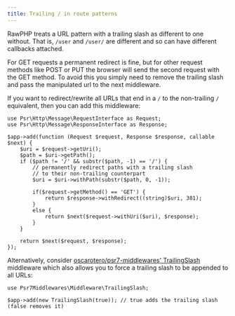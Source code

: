 ```yaml
---
title: Trailing / in route patterns
---
```


RawPHP treats a URL pattern with a trailing slash as different to one without. That is, `/user` and `/user/` are different and so can have different callbacks attached.

For GET requests a permanent redirect is fine, but for other request methods like POST or PUT the browser will send the second request with the GET method. To avoid this you simply need to remove the trailing slash and pass the manipulated url to the next middleware.

If you want to redirect/rewrite all URLs that end in a `/` to the non-trailing `/` equivalent, then you can add this middleware:

```
use Psr\Http\Message\RequestInterface as Request;
use Psr\Http\Message\ResponseInterface as Response;

$app->add(function (Request $request, Response $response, callable $next) {
    $uri = $request->getUri();
    $path = $uri->getPath();
    if ($path != '/' && substr($path, -1) == '/') {
        // permanently redirect paths with a trailing slash
        // to their non-trailing counterpart
        $uri = $uri->withPath(substr($path, 0, -1));
        
        if($request->getMethod() == 'GET') {
            return $response->withRedirect((string)$uri, 301);
        }
        else {
            return $next($request->withUri($uri), $response);
        }
    }

    return $next($request, $response);
});
```

Alternatively, consider [oscarotero/psr7-middlewares' TrailingSlash](//github.com/oscarotero/psr7-middlewares#trailingslash) middleware which also allows you to force a trailing slash to be appended to all URLs:

```
use Psr7Middlewares\Middleware\TrailingSlash;

$app->add(new TrailingSlash(true)); // true adds the trailing slash (false removes it)
```
